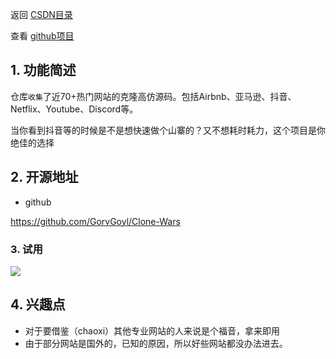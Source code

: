返回 [CSDN目录](https://blog.csdn.net/kongmingxiaoxiao/article/details/123605322)

查看 [github项目](https://github.com/chenmingkong/open-source-exploration)

## 1. 功能简述

仓库`收集`了近70+热门网站的克隆高仿源码。包括Airbnb、亚马逊、抖音、Netflix、Youtube、Discord等。

当你看到抖音等的时候是不是想快速做个山寨的？又不想耗时耗力，这个项目是你绝佳的选择

## 2. 开源地址

- github

https://github.com/GorvGoyl/Clone-Wars

### 3. 试用

![](https://gitee.com/chenmingkong/picture-bed/raw/master/img/20220321220308.png)

## 4. 兴趣点

- 对于要借鉴（chaoxi）其他专业网站的人来说是个福音，拿来即用
- 由于部分网站是国外的，已知的原因，所以好些网站都没办法进去。